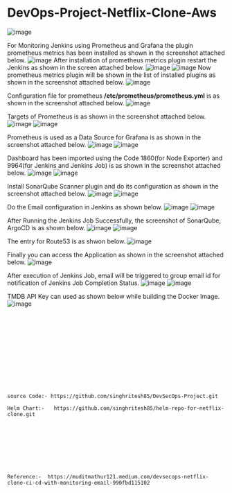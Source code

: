 # DevOps-Project-Netflix-Clone-Aws
![image](https://github.com/user-attachments/assets/8f077d3b-350e-4d22-8743-21bc877ccbfa)

For Monitoring Jenkins using Prometheus and Grafana the plugin prometheus metrics has been installed as shown in the screenshot attached below.
![image](https://github.com/user-attachments/assets/8a29aedd-bd9a-4c72-96fe-ad0fbe99f983)
After installation of prometheus metrics plugin restart the Jenkins as shown in the screen attached below.
![image](https://github.com/user-attachments/assets/c5085d9d-5f01-4f00-9013-1d79ba39b6ff)
![image](https://github.com/user-attachments/assets/cecc4d03-0210-4602-96dd-efc0cba3e57b)
Now prometheus metrics plugin will be shown in the list of installed plugins as shown in the screenshot attached below.
![image](https://github.com/user-attachments/assets/2080d903-7f18-4761-97c0-1d76010897a3)

Configuration file for prometheus **/etc/prometheus/prometheus.yml** is as shown in the screenshot attached below.
![image](https://github.com/user-attachments/assets/95a77272-f676-4298-9fa2-b6a0c8f80608)

Targets of Prometheus is as shown in the screenshot attached below.
![image](https://github.com/user-attachments/assets/fb629d93-3534-4d53-9272-80a3d5e8bd4c)
![image](https://github.com/user-attachments/assets/1f2b0480-a2e8-47b4-a083-45eb98e2f966)

Prometheus is used as a Data Source for Grafana is as shown in the screenshot attached below.
![image](https://github.com/user-attachments/assets/37bae130-b1a0-488e-8780-be456f24f36a)
![image](https://github.com/user-attachments/assets/176ac352-8378-4372-b39b-fc37d9062e49)

Dashboard has been imported using the Code 1860(for Node Exporter) and 9964(for Jenkins and Jenkins Job) is as shown in the screenshot attached below.
![image](https://github.com/user-attachments/assets/a85260b5-f231-487b-9eeb-732589742bfb)
![image](https://github.com/user-attachments/assets/cd4d6d8b-c145-47b8-9f64-ef3cd0386218)

Install SonarQube Scanner plugin and do its configuration as shown in the screenshot attached below.
![image](https://github.com/user-attachments/assets/2a3e6d91-9e8f-49f0-a5b8-067e1eb1f7cb)
![image](https://github.com/user-attachments/assets/37475b4e-a5fe-45a2-a622-9554ce9bc65a)

Do the Email configuration in Jenkins as shown below.
![image](https://github.com/user-attachments/assets/ef3894fd-f9bc-4692-a6b1-24bef7fd9694)
![image](https://github.com/user-attachments/assets/53a2994a-6cb8-4cb0-bb06-bcb37fe463d0)

After Running the Jenkins Job Successfully, the screenshot of SonarQube, ArgoCD is as shown below.
![image](https://github.com/user-attachments/assets/4ab7c2a7-25f1-4635-b255-0c152498936a)
![image](https://github.com/user-attachments/assets/0764612a-6cef-444a-9319-38d193a12d50)

The entry for Route53 is as shwon below.
![image](https://github.com/user-attachments/assets/67f29bb3-acf7-4b3d-9ae9-cfa1d67e1676)

Finally you can access the Application as shown in the screenshot attached below.
![image](https://github.com/user-attachments/assets/711d0420-4b98-4807-9a60-3474578fff9b)

After execution of Jenkins Job, email will be triggered to group email id for notification of Jenkins Job Completion Status.
![image](https://github.com/user-attachments/assets/ba76aebd-931f-418b-ab66-861d3734844e)
![image](https://github.com/user-attachments/assets/d190b2a4-20a9-4f80-8492-ce73de26a818)

TMDB API Key can used as shown below while building the Docker Image.
![image](https://github.com/user-attachments/assets/7e17924a-cba2-4eb4-8b47-dda6d45fc391)



<br><br/>
<br><br/>
<br><br/>
<br><br/>
<br><br/>
```
source Code:- https://github.com/singhritesh85/DevSecOps-Project.git

Helm Chart:-   https://github.com/singhritesh85/helm-repo-for-netflix-clone.git
```
<br><br/>
<br><br/>
<br><br/>
```
Reference:-  https://muditmathur121.medium.com/devsecops-netflix-clone-ci-cd-with-monitoring-email-990fbd115102
```
